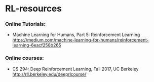# RL-resources

### Online Tutorials:
- Machine Learning for Humans, Part 5: Reinforcement Learning https://medium.com/machine-learning-for-humans/reinforcement-learning-6eacf258b265

### Online courses:
- CS 294: Deep Reinforcement Learning, Fall 2017, UC Berkeley http://rll.berkeley.edu/deeprlcourse/
